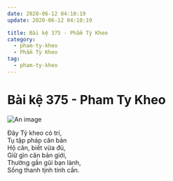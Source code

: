 ```yaml
---
date: 2020-06-12 04:10:19
update: 2020-06-12 04:10:19

title: Bài kệ 375 - Phẩm Tỳ Kheo
category:
  - pham-ty-kheo
  - Phẩm Tỳ Kheo
tag:
  - pham-ty-kheo
---
```


# Bài kệ 375 - Pham Ty Kheo

![An image](/img/pham-ty-kheo/pham-ty-kheo-375.jpg)

Ðây Tỷ kheo có trí,<br>Tụ tập pháp căn bản<br>Hộ căn, biết vừa đủ,<br>Giữ gìn căn bản giới,<br>Thường gần gũi bạn lành,<br>Sống thanh tịnh tinh cần.<br>

